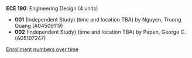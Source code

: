 **ECE 190**: Engineering Design (4 units)

- **001** (Independent Study) (time and location TBA) by Nguyen, Truong Quang (A04509119)
- **002** (Independent Study) (time and location TBA) by Papen, George C. (A05107247)

[Enrollment numbers over time](./ECE190.tsv)
